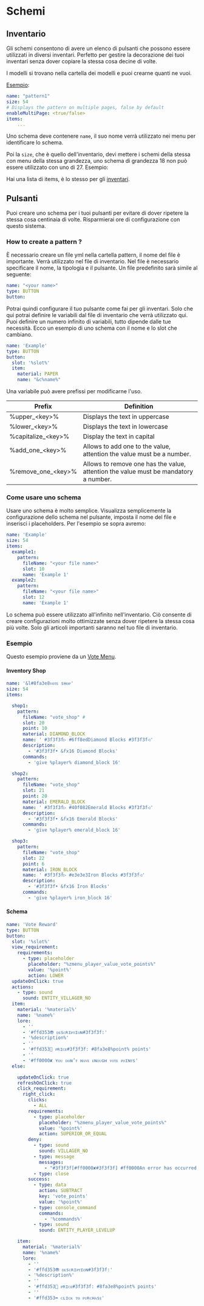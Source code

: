 # Schemi

## Inventario

Gli schemi consentono di avere un elenco di pulsanti che possono essere utilizzati in diversi inventari. Perfetto per gestire la decorazione dei tuoi inventari senza dover copiare la stessa cosa decine di volte.

I modelli si trovano nella cartella dei modelli e puoi crearne quanti ne vuoi.

[Esempio](../plugins-files.md#pattern1):

```yaml
name: "pattern1"
size: 54
# Displays the pattern on multiple pages, false by default
enableMultiPage: <true/false>
items:
    ...
```

Uno schema deve contenere `name`, il suo nome verrà utilizzato nei menu per identificare lo schema.&#x20;

Poi la `size`, che è quello dell'inventario, devi mettere i schemi della stessa con menu della stessa grandezza, uno schema di grandezza 18 non può essere utilizzato con uno di 27. Esempio:

Hai una lista di items, è lo stesso per gli [inventari](inventories.md#items).

## Pulsanti

Puoi creare uno schema per i tuoi pulsanti per evitare di dover ripetere la stessa cosa centinaia di volte. Risparmierai ore di configurazione con questo sistema.
### How to create a pattern ?

È necessario creare un file yml nella cartella pattern, il nome del file è importante. Verrà utilizzato nel file di inventario. Nel file è necessario specificare il nome, la tipologia e il pulsante. Un file predefinito sarà simile al seguente:
```yaml
name: "<your name>"
type: BUTTON
button:
```

Potrai quindi configurare il tuo pulsante come fai per gli inventari. Solo che qui potrai definire le variabili dal file di inventario che verrà utilizzato qui. Puoi definire un numero infinito di variabili, tutto dipende dalle tue necessità.
Ecco un esempio di uno schema con il nome e lo slot che cambiano.
```yaml
name: 'Example'
type: BUTTON
button:
  slot: '%slot%'
  item:
    material: PAPER
    name: "&c%name%"
```

Una variabile può avere prefissi per modificarne l'uso.



<table data-full-width="true"><thead><tr><th>Prefix</th><th>Definition</th></tr></thead><tbody><tr><td>%upper_&#x3C;key>%</td><td>Displays the text in uppercase</td></tr><tr><td>%lower_&#x3C;key>%</td><td>Displays the text in lowercase</td></tr><tr><td>%capitalize_&#x3C;key>%</td><td>Display the text in capital</td></tr><tr><td>%add_one_&#x3C;key>%</td><td>Allows to add one to the value, attention the value must be a number.</td></tr><tr><td>%remove_one_&#x3C;key>%</td><td>Allows to remove one has the value, attention the value must be mandatory a number.</td></tr></tbody></table>

### Come usare uno schema

Usare uno schema è molto semplice. Visualizza semplicemente la configurazione dello schema nel pulsante, imposta il nome del file e inserisci i placeholders. Per l'esempio se sopra avremo:
```yaml
name: 'Example'
size: 54
items:
  example1:
    pattern:
      fileName: "<your file name>"
      slot: 10
      name: 'Example 1'
  example2:
    pattern:
      fileName: "<your file name>"
      slot: 12
      name: 'Example 1'
```

Lo schema può essere utilizzato all'infinito nell'inventario. Ciò consente di creare configurazioni molto ottimizzate senza dover ripetere la stessa cosa più volte. Solo gli articoli importanti saranno nel tuo file di inventario.
### Esempio

Questo esempio proviene da un [Vote Menu](https://builtbybit.com/resources/vote-menu-zmenu-configurations.41468/).

#### Inventory Shop

```yaml
name: '&l#8fa3e8ᴠᴏᴛᴇ sʜᴏᴘ'
size: 54
items:

  shop1:
    pattern:
      fileName: "vote_shop" # 
      slot: 20
      point: 10
      material: DIAMOND_BLOCK
      name: ' #3f3f3f▷ #6ff8edDiamond Blocks #3f3f3f◁'
      description:
        - '#3f3f3f• &fx16 Diamond Blocks'
      commands:
        - 'give %player% diamond_block 16'

  shop2:
    pattern:
      fileName: "vote_shop"
      slot: 21
      point: 20
      material: EMERALD_BLOCK
      name: ' #3f3f3f▷ #40f082Emerald Blocks #3f3f3f◁'
      description:
        - '#3f3f3f• &fx16 Emerald Blocks'
      commands:
        - 'give %player% emerald_block 16'

  shop3:
    pattern:
      fileName: "vote_shop"
      slot: 22
      point: 6
      material: IRON_BLOCK
      name: ' #3f3f3f▷ #e3e3e3Iron Blocks #3f3f3f◁'
      description:
        - '#3f3f3f• &fx16 Iron Blocks'
      commands:
        - 'give %player% iron_block 16'
```

#### Schema

```yaml
name: 'Vote Reward'
type: BUTTON
button:
  slot: '%slot%'
  view_requirement:
    requirements:
      - type: placeholder
        placeholder: "%zmenu_player_value_vote_points%"
        value: '%point%'
        action: LOWER
  updateOnClick: true
  actions:
    - type: sound
      sound: ENTITY_VILLAGER_NO
  item:
    material: '%material%'
    name: '%name%'
    lore:
      - ''
      - '#ffd353⛃ ᴅᴇsᴄʀɪᴘᴛɪᴏɴ#3f3f3f:'
      - '%description%'
      - ''
      - '#ffd353🌟 ᴘʀɪᴄᴇ#3f3f3f: #8fa3e8%point% points'
      - ''
      - '#ff0000✘ ʏᴏᴜ ᴅᴏɴ’ᴛ ʜᴀᴠᴇ ᴇɴᴏᴜɢʜ ᴠᴏᴛᴇ ᴘᴏɪɴᴛs'
  else:

    updateOnClick: true
    refreshOnClick: true
    click_requirement:
      right_click:
        clicks:
          - ALL
        requirements:
          - type: placeholder
            placeholder: "%zmenu_player_value_vote_points%"
            value: '%point%'
            action: SUPERIOR_OR_EQUAL
        deny:
          - type: sound
            sound: VILLAGER_NO
          - type: message
            messages:
              - "#3f3f3f[#ff0000✘#3f3f3f] #ff0000An error has occurred, please re-open the inventory."
          - type: close
        success:
          - type: data
            action: SUBTRACT
            key: 'vote_points'
            value: '%point%'
          - type: console_command
            commands:
              - '%commands%'
          - type: sound
            sound: ENTITY_PLAYER_LEVELUP

    item:
      material: '%material%'
      name: '%name%'
      lore:
        - ''
        - '#ffd353⛃ ᴅᴇsᴄʀɪᴘᴛɪᴏɴ#3f3f3f:'
        - '%description%'
        - ''
        - '#ffd353🌟 ᴘʀɪᴄᴇ#3f3f3f: #8fa3e8%point% points'
        - ''
        - '#ffd353➥ ᴄʟɪᴄᴋ ᴛᴏ ᴘᴜʀᴄʜᴀsᴇ'
```
